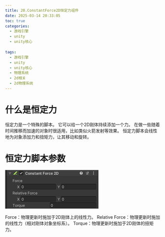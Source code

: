 ```yaml
---
title: 20.ConstantForce2D恒定力组件
date: 2025-03-14 20:33:05
toc: true
categories:
  - 游戏引擎
  - unity
  - unity核心

tags:
  - 游戏引擎
  - unity
  - unity核心
  - 物理系统
  - 2d相关
  - 2d物理系统
---
```


# 什么是恒定力
恒定力是一个特殊的脚本。
它可以给一个2D刚体持续添加一个力。
在做一些随着时间推移而加速的对象时很适用，比如类似火箭发射等效果。
恒定力脚本会线性地为对象添加力和扭矩力，让其移动和旋转。

# 恒定力脚本参数
![](20.ConstantForce2D恒定力组件/file-20250314203752032.png)

Force：物理更新时施加于2D刚体上的线性力。
Relative Force：物理更新时施加的线性力（相对刚体对象坐标系）。
Torque：物理更新时施加于2D刚体的扭矩力。